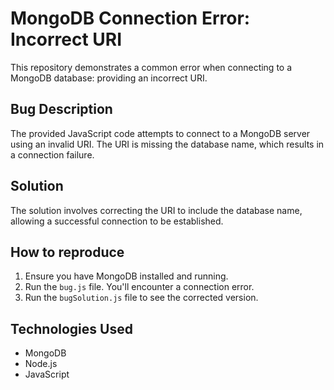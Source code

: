 # MongoDB Connection Error: Incorrect URI

This repository demonstrates a common error when connecting to a MongoDB database: providing an incorrect URI.

## Bug Description
The provided JavaScript code attempts to connect to a MongoDB server using an invalid URI. The URI is missing the database name, which results in a connection failure.

## Solution
The solution involves correcting the URI to include the database name, allowing a successful connection to be established.

## How to reproduce
1. Ensure you have MongoDB installed and running.
2. Run the `bug.js` file.  You'll encounter a connection error.
3. Run the `bugSolution.js` file to see the corrected version.

## Technologies Used
* MongoDB
* Node.js
* JavaScript